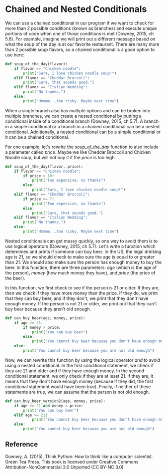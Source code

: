 # Chained and Nested Conditionals
We can use a chained conditional in our program if we want to check for more than 2 possible conditions (known as branches) and execute unique portions of code when one of those conditions is met (Downey, 2015, ch 5.6). For example, imagine we will print out a different message based on what the soup of the day is at our favorite restaurant. There are many more than 2 possible soup flavors, so a chained conditional is a good option to use here:

```python
def soup_of_the_day(flavor):
    if flavor == "Chicken noodle":
        print("Sure, I love chicken noodle soup!")
    elif flavor == "Cheddar Broccoli":
        print("Sure, that sounds good.")
    elif flavor == "Italian Wedding":
        print("No thanks.")
    else:
        print("Hmmmm...too risky. Maybe next time")
```

When a single branch also has multiple options and can be broken into multiple branches, we can create a nested conditional by putting a conditional inside of a conditional branch (Downey, 2015, ch 5.7). A branch in a simple conditional or a branch in a chained conditional can be a nested conditional. Additionally, a nested conditional can be a simple conditional or it can be a chained conditional.

For one example, let's rewrite the *soup_of_the_day* function to also include a parameter called *price*. Maybe we like Cheddar Broccoli and Chicken Noodle soup, but will not buy it if the *price* is too high. 

```python
def soup_of_the_day(flavor, price):
    if flavor == "Chicken noodle":
        if price > 10:
            print("Too expensive, no thanks")
        else:
            print("Sure, I love chicken noodle soup!")
    elif flavor == "Cheddar Broccoli":
        if price >= 7:
            print("Too expensive, no thanks")
        else:
            print("Sure, that sounds good.")
    elif flavor == "Italian Wedding":
        print("No thanks.")
    else:
        print("Hmmmm...too risky. Maybe next time")
```

Nested conditionals can get messy quickly, so one way to avoid them is to use logical operators (Downey, 2015, ch 5.7). Let's write a function which determines and prints if someone can buy beer. In the US, the legal drinking age is 21, so we should check to make sure the age is equal to or greater than 21. We should also make sure the person has enough money to buy the beer. In this function, there are three parameters: *age* (which is the age of the person), *money* (how much money they have), and *price* (the price of the beer). 

In this function, we first check to see if the person is 21 or older. If they are, then we check if they have more money than the price. If they do, we print that they can buy beer, and if they don't, we print that they don't have enough money. If the person is not 21 or older, we print out that they can't buy beer because they aren't old enough.

```python
def can_buy_beer(age, money, price):
    if age >= 21:
        if money > price:
            print("You can buy beer")
        else:
            print("You cannot buy beer because you don't have enough money")
    else:
        print("You cannot buy beer because you are not old enough")
```

Now, we can rewrite this function by using the logical operator *and* to avoid using a nested conditional. In the first conditional statement, we check if they are 21 and older and if they have enough money. In the second conditional statement, we only check if they are at least 21. If they are, it means that they don't have enough money (because if they did, the first conditional statement would have been true). Finally, if neither of these statements are true, we can assume that the person is not old enough.

```python
def can_buy_beer_version2(age, money, price):
    if age >= 21 and money > price:
        print("You can buy beer")
    elif age >= 21:
            print("You cannot buy beer because you don't have enough money")
    else:
        print("You cannot buy beer because you are not old enough")
```

## Reference

Downey, A. (2015). Think Python: How to think like a computer scientist. Green Tea Press. This book is licensed under Creative Commons Attribution-NonCommercial 3.0 Unported (CC BY-NC 3.0).